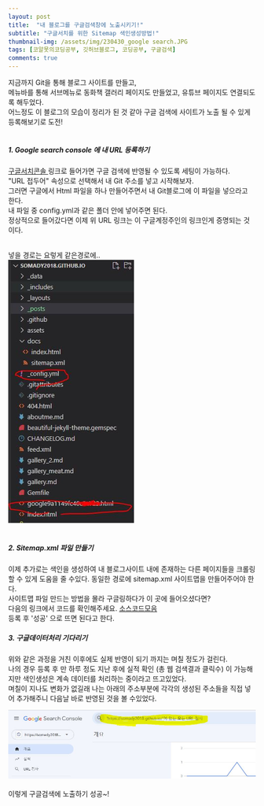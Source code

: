 ```yaml
---
layout: post
title:  "내 블로그를 구글검색창에 노출시키기!"
subtitle: "구글서치를 위한 Sitemap 색인생성방법!"
thumbnail-img: /assets/img/230430_google search.JPG
tags: [코알못의코딩공부, 깃허브블로그, 코딩공부, 구글검색]
comments: true
---
```


지금까지 Git을 통해 블로그 사이트를 만들고,<br>
메뉴바를 통해 서브메뉴로 동화책 갤러리 페이지도 만들었고, 유튜브 페이지도 연결되도록 해두었다. <br>
어느정도 이 블로그의 모습이 정리가 된 것 같아 구글 검색에 사이트가 노출 될 수 있게 등록해보기로 도전! <br>
<br>
##### 1.  Google search console 에 내 URL 등록하기<br>
<a href="https://search.google.com/search-console/about" target="_blank"> 구글서치콘솔 </a>
링크로 들어가면 구글 검색에 반영될 수 있도록 세팅이 가능하다. <br>
 "URL 접두어" 속성으로 선택해서 내 Git 주소를 넣고 시작해보자. <br>
그러면 구글에서 Html 파일을 하나 만들어주면서 내 Git블로그에 이 파일을 넣으라고 한다. <br>
내 파일 중 config.yml과 같은 폴더 안에 넣어주면 된다.  <br>
정상적으로 들어갔다면 이제 위 URL 링크는 이 구글계정주인의 링크인게 증명되는 것이다. <br>
<br>

넣을 경로는 요렇게 같은경로에.. <br>
![캡쳐1](/assets/img/230430_googlescreenshot_1.JPG)<br>
<br>



##### 2. Sitemap.xml 파일 만들기 <br>

이제 추가로는 색인을 생성하여 내 블로그사이트 내에 존재하는 다른 페이지들을 크롤링할 수 있게 도움을 줄 수있다. 
동일한 경로에 sitemap.xml 사이트맵을 만들어주어야 한다. <br>
사이트맵 파일 만드는 방법을 몰라 구글링하다가 이 곳에 들어오셨다면? <br> 
다음의 링크에서 코드를 확인해주세요. [소스코드모음](https://lmj8922.notion.site/Sitemap-xml-0bea3c68d156497aa01ffcfb83aa464a) <br>
등록 후 '성공' 으로 뜨면 된다고 한다. 
<br>

##### 3. 구글데이터처리 기다리기 <br>

위와 같은 과정을 거친 이후에도 실제 반영이 되기 까지는 며칠 정도가 걸린다. <br>
나의 경우 등록 후 만 하루 정도 지난 후에 실적 확인 (총 웹 검색결과 클릭수) 이 가능해지만 색인생성은 계속 데이터를 처리하는 중이라고 뜨고있었다. <br>
며칠이 지나도 변화가 없길래 나는 아래의 주소부분에 각각의 생성된 주소들을 직접 넣어 추가해주니 다음날 바로 반영된 것을 볼 수있었다. 

![캡쳐2](/assets/img/20230430_googlesearch_capture.JPG)<br>
<br>
이렇게 구글검색에 노출하기 성공~! 